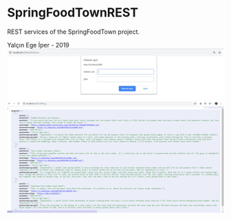 # SpringFoodTownREST
REST services of the SpringFoodTown project.

Yalçın Ege İper - 2019
![](images/foodtownrest1.png)
![](images/foodtownrest2.png)
